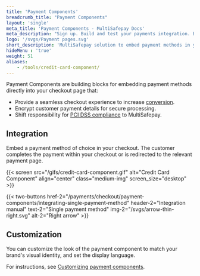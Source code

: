 ```yaml
---
title: 'Payment Components'
breadcrumb_title: "Payment Components"
layout: 'single'
meta_title: 'Payment Components - MultiSafepay Docs'
meta_description: "Sign up. Build and test your payments integration. Explore our products and services. Use our API Reference, SDKs, and wrappers. Get support."
logo: '/svgs/Payment pages.svg'
short_description: 'MultiSafepay solution to embed payment methods in your ecommerce platform'
hideMenu : 'true'
weight: 51
aliases:
    - /tools/credit-card-component/
---
```

Payment Components are building blocks for embedding payment methods directly into your checkout page that:

- Provide a seamless checkout experience to increase [conversion](/getting-started/glossary/#conversion-rate).
- Encrypt customer payment details for secure processing.
- Shift responsibility for [PCI DSS compliance](/faq/general/multisafepay-glossary/#payment-card-industry-data-security-standard-pci-dss) to MultiSafepay.

## Integration

Embed a payment method of choice in your checkout. The customer completes the payment within your checkout or is redirected to the relevant payment page.

{{< screen src="/gifs/credit-card-component.gif" alt="Credit Card Component" align="center" class="medium-img" screen_size="desktop" >}}

{{< two-buttons href-2="/payments/checkout/payment-components/integrating-single-payment-method" header-2="Integration manual" text-2="Single payment method" img-2="/svgs/arrow-thin-right.svg" alt-2="Right arrow" >}}

## Customization

You can customize the look of the payment component to match your brand's visual identity, and set the display language.

For instructions, see [Customizing payment components](/payments/checkout/payment-components/customizing-payment-components/).
